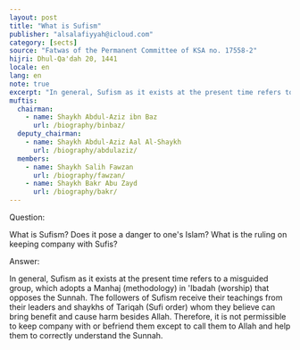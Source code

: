 ```yaml
---
layout: post
title: "What is Sufism"
publisher: "alsalafiyyah@icloud.com"
category: [sects]
source: "Fatwas of the Permanent Committee of KSA no. 17558-2"
hijri: Dhul-Qa'dah 20, 1441
locale: en
lang: en
note: true
excerpt: "In general, Sufism as it exists at the present time refers to a misguided group, which adopts a Manhaj (methodology) in 'Ibadah (worship) that opposes the Sunnah."
muftis:
  chairman: 
    - name: Shaykh Abdul-Aziz ibn Baz
      url: /biography/binbaz/
  deputy_chairman:
    - name: Shaykh Abdul-Aziz Aal Al-Shaykh
      url: /biography/abdulaziz/
  members: 
    - name: Shaykh Salih Fawzan
      url: /biography/fawzan/
    - name: Shaykh Bakr Abu Zayd
      url: /biography/bakr/
---
```


Question: 

What is Sufism? Does it pose a danger to one's Islam? What is the ruling on keeping company with Sufis? 

Answer: 

In general, Sufism as it exists at the present time refers to a misguided group, which adopts a Manhaj (methodology) in 'Ibadah (worship) that opposes the Sunnah. The followers of Sufism receive their teachings from their leaders and shaykhs of Tariqah (Sufi order) whom they believe can bring benefit and cause harm besides Allah. Therefore, it is not permissible to keep company with or befriend them except to call them to Allah and help them to correctly understand the Sunnah.
